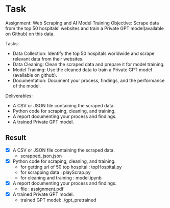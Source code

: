 # Task
Assignment: Web Scraping and AI Model Training
Objective: Scrape data from the top 50 hospitals' websites and train a Private GPT model(available on Github) on this data.

Tasks:
* Data Collection: Identify the top 50 hospitals worldwide and scrape relevant data from their websites.
* Data Cleaning: Clean the scraped data and prepare it for model training.
* Model Training: Use the cleaned data to train a Private GPT model (available on github).
* Documentation: Document your process, findings, and the performance of the model.

Deliverables:

* A CSV or JSON file containing the scraped data.
* Python code for scraping, cleaning, and training.
* A report documenting your process and findings.
* A trained Private GPT model.


## Result

- [x] A CSV or JSON file containing the scraped data.
  * scrapped_json.json
- [x] Python code for scraping, cleaning, and training.
  * for getting url of 50 top hospital : topHospital.py
  * for scrapping data : playScrap.py
  * for cleaning and training : model.ipynb
- [x] A report documenting your process and findings.
  * file : assignment.pdf
- [x] A trained Private GPT model.
  * trained GPT model: ./gpt_pretrained

